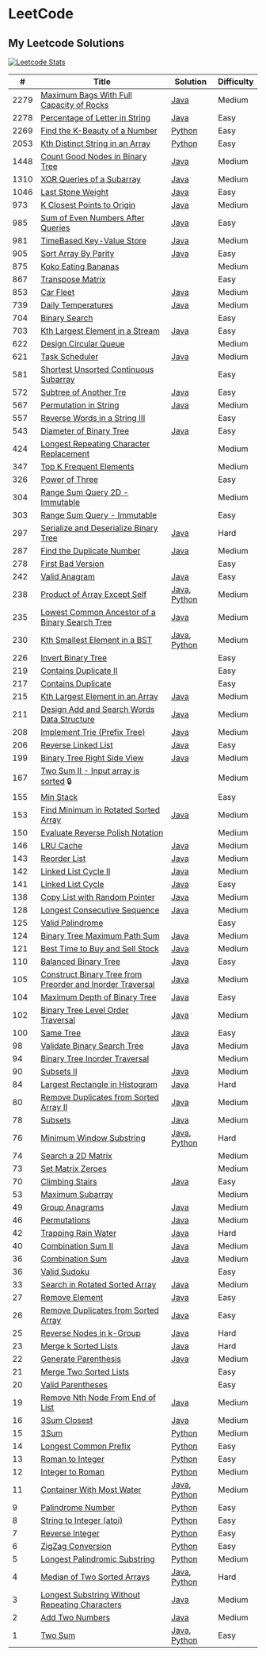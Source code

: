 # LeetCode

## My Leetcode Solutions

[![Leetcode Stats](https://leetcard.jacoblin.cool/llyram?extension=heatmap&border=0&radius=10)](https://leetcode.com/llyram)

|#|Title| Solution| Difficulty |
| ---- | ---- | ---- | ---- |
| 2279 | [Maximum Bags With Full Capacity of Rocks](https://leetcode.com/problems/maximum-bags-with-full-capacity-of-rocks/)|[Java](algorithms/java/maximumBagsWithFullCapacityOfRocks.java)| Medium     |
| 2278 | [Percentage of Letter in String](https://leetcode.com/problems/percentage-of-letter-in-string/)|[Java](algorithms/java/percentageOfLetterInString.java)| Easy       |
| 2269 | [Find the K-Beauty of a Number](https://leetcode.com/problems/find-the-k-beauty-of-a-number/)| [Python](algorithms/python/findKthBeautyOfANumber.py) | Easy |
| 2053 | [Kth Distinct String in an Array](https://leetcode.com/problems/kth-distinct-string-in-an-array/)|[Python](algorithms/python/kthDistinctStringInAnArray.py)| Easy       |
| 1448 | [Count Good Nodes in Binary Tree](https://leetcode.com/problems/count-good-nodes-in-binary-tree/) | [Java](algorithms/java/countGoodNodesinBinaryTree.java) | Medium |
| 1310 | [XOR Queries of a Subarray](https://leetcode.com/problems/xor-queries-of-a-subarray/)|[Java](algorithms/java/xorQueriesOfASubArray.java)| Medium     |
| 1046 | [Last Stone Weight](https://leetcode.com/problems/last-stone-weight/)| [Java](algorithms/java/lastStoneWeight.java) | Easy |
| 973  | [K Closest Points to Origin](https://leetcode.com/problems/k-closest-points-to-origin/)| [Java](algorithms/java/kClosestPointsToOrigin.java) | Medium |
| 985  | [Sum of Even Numbers After Queries](https://leetcode.com/problems/sum-of-even-numbers-after-queries/)| [Java](algorithms/java/sumOfEvenNumbersAfterQueries.java)| Easy       |
| 981  | [TimeBased Key-Value Store](https://leetcode.com/problems/time-based-key-value-store/)| [Java](algorithms/java/timeBasedKeyValueStore.java) | Medium |
| 905  | [Sort Array By Parity](https://leetcode.com/problems/sort-array-by-parity/)|[Java](algorithms/java/sortArrayByParity.java)| Easy       |
| 875  | [Koko Eating Bananas](https://leetcode.com/problems/koko-eating-bananas/)|| Medium     |
| 867  | [Transpose Matrix](https://leetcode.com/problems/transpose-matrix/)|| Easy       |
| 853  | [Car Fleet](https://leetcode.com/problems/car-fleet/)|[Java](algorithms/java/carFleet.java)|Medium|
| 739  | [Daily Temperatures](https://leetcode.com/problems/daily-temperatures/)|[Java](algorithms/java/dailyTemperatures.java)|Medium|
| 704  | [Binary Search](https://leetcode.com/problems/binary-search/)|| Easy       |
| 703  | [Kth Largest Element in a Stream](https://leetcode.com/problems/kth-largest-element-in-a-stream/)| [Java](algorithms/java/kthLargestElementInAStream.java) | Easy |
| 622  | [Design Circular Queue](https://leetcode.com/problems/design-circular-queue/)|| Medium     |
| 621  | [Task Scheduler](https://leetcode.com/problems/task-scheduler/) |[Java](algorithms/java/taskScheduler.java) | Medium |
| 581  | [Shortest Unsorted Continuous Subarray](https://leetcode.com/problems/shortest-unsorted-continuous-subarray/)|| Easy       |
| 572  | [Subtree of Another Tre](https://leetcode.com/problems/subtree-of-another-tree/) | [Java](algorithms/java/subtreeOfAnotherTree.java) | Easy |
| 567  | [Permutation in String](https://leetcode.com/problems/permutation-in-string/) | [Java](algorithms/java/permutationInString.java) | Medium |
| 557  | [Reverse Words in a String III](https://leetcode.com/problems/reverse-words-in-a-string-iii/)|| Easy       |
| 543  | [Diameter of Binary Tree](https://leetcode.com/problems/diameter-of-binary-tree/)| [Java](algorithms/java/DiameterOfBinaryTree.java)| Easy       |
| 424  | [Longest Repeating Character Replacement](https://leetcode.com/problems/longest-repeating-character-replacement/)|| Medium     |
| 347  | [Top K Frequent Elements](https://leetcode.com/problems/top-k-frequent-elements/)|| Medium     |
| 326  | [Power of Three](https://leetcode.com/problems/power-of-three/)|| Easy       |
| 304  | [Range Sum Query 2D - Immutable](https://leetcode.com/problems/range-sum-query-2d-immutable/)|| Medium|
| 303  | [Range Sum Query - Immutable](https://leetcode.com/problems/range-sum-query-immutable/)|| Easy       |
| 297  | [Serialize and Deserialize Binary Tree](https://leetcode.com/problems/serialize-and-deserialize-binary-tree/) | [Java](algorithms/java/serializeAndDeserializeBinaryTree.java) | Hard |
| 287  | [Find the Duplicate Number](https://leetcode.com/problems/find-the-duplicate-number/) | [Java](algorithms/java/findTheDuplicateNumber.java) | Medium |
| 278  | [First Bad Version](https://leetcode.com/problems/first-bad-version/)|| Easy       |
| 242  | [Valid Anagram](https://leetcode.com/problems/valid-anagram/)|[Java](algorithms/java/validAnagram.java)| Easy       |
| 238  | [Product of Array Except Self](https://leetcode.com/problems/product-of-array-except-self/)| [Java](algorithms/java/productOfArrayExceptSelf.java), [Python](algorithms/python/productOfArrayExceptSelf.py)| Medium     |
| 235  | [Lowest Common Ancestor of a Binary Search Tree](https://leetcode.com/problems/lowest-common-ancestor-of-a-binary-search-tree/) | [Java](algorithms/java/lowestCommonAncestorOfABinarySearchTree.java) | Medium |
| 230  | [Kth Smallest Element in a BST](https://leetcode.com/problems/kth-smallest-element-in-a-bst/)| [Java](algorithms/java/kthSmallestElementInABST.java), [Python](algorithms/python/kthSmallestElementInABST.py)| Medium     |
| 226  | [Invert Binary Tree](https://leetcode.com/problems/invert-binary-tree/)|| Easy       |
| 219  | [Contains Duplicate II](https://leetcode.com/problems/contains-duplicate-ii/)|| Easy       |
| 217  | [Contains Duplicate](https://leetcode.com/problems/contains-duplicate/)|| Easy       |
| 215  | [Kth Largest Element in an Array](https://leetcode.com/problems/kth-largest-element-in-an-array/) | [Java](algorithms/java/kthLargestElementInAnArray.java) | Medium |
| 211  | [Design Add and Search Words Data Structure](https://leetcode.com/problems/design-add-and-search-words-data-structure/)| [Java](algorithms/java/designAddAndSearchWordsDataStructure.java)| Medium |
| 208  | [Implement Trie (Prefix Tree)](https://leetcode.com/problems/implement-trie-prefix-tree/) | [Java](algorithms/java/implementTrie.java)| Medium |
| 206  | [Reverse Linked List](https://leetcode.com/problems/reverse-linked-list/)| [Java](algorithms/java/reverseLinkedList.java) | Easy       |
| 199  | [Binary Tree Right Side View](https://leetcode.com/problems/binary-tree-right-side-view/) | [Java](algorithms/java/binaryTreeRightSideView.java) | Medium |
| 167  | [Two Sum II - Input array is sorted](https://leetcode.com/problems/two-sum-ii-input-array-is-sorted/) 🔒|| Medium     |
| 155  | [Min Stack](https://leetcode.com/problems/min-stack/)|| Easy       |
| 153  | [Find Minimum in Rotated Sorted Array](https://leetcode.com/problems/find-minimum-in-rotated-sorted-array/)| [Java](algorithms/java/findMinimumInRotatedSortedArray.java) | Medium |
| 150  | [Evaluate Reverse Polish Notation](https://leetcode.com/problems/evaluate-reverse-polish-notation/)|| Medium     |
| 146  | [LRU Cache](https://leetcode.com/problems/lru-cache/) | [Java](algorithms/java/LRUCache.java) | Medium |
| 143  | [Reorder List](https://leetcode.com/problems/reorder-list/)|[Java](algorithms/java/reorderList.java)|Medium|
| 142  | [Linked List Cycle II](https://leetcode.com/problems/linked-list-cycle-ii/) |[Java](algorithms/java/linkedListCycleII.java)| Medium |
| 141  | [Linked List Cycle](https://leetcode.com/problems/linked-list-cycle/)|[Java](algorithms/java/linkedListCycle.java)|Easy|
| 138  | [Copy List with Random Pointer](https://leetcode.com/problems/copy-list-with-random-pointer/)| [Java](algorithms/java/copyListWithRandomPointer.java) | Medium |
| 128  | [Longest Consecutive Sequence](https://leetcode.com/problems/longest-consecutive-sequence/)| [Java](algorithms/java/longestConsecutiveSequence.java)| Medium     |
| 125  | [Valid Palindrome](https://leetcode.com/problems/valid-palindrome/)|| Easy       |
| 124  | [Binary Tree Maximum Path Sum](https://leetcode.com/problems/binary-tree-maximum-path-sum/) | [Java](algorithms/java/binaryTreeMaximumPathSum.java) | Medium |
| 121  | [Best Time to Buy and Sell Stock](https://leetcode.com/problems/best-time-to-buy-and-sell-stock/)| [Java](algorithms/java/bestTimeToBuyAndSellStock.java)| Medium     |
| 110  | [Balanced Binary Tree](https://leetcode.com/problems/balanced-binary-tree/) | [Java](algorithms/java/balancedBinaryTree.java) | Easy |
| 105  | [Construct Binary Tree from Preorder and Inorder Traversal](https://leetcode.com/problems/construct-binary-tree-from-preorder-and-inorder-traversal/)| [Java](algorithms/java/constructBinaryTreeFromPreorderAndInorderTraversal.java) | Medium |
| 104  | [Maximum Depth of Binary Tree](https://leetcode.com/problems/maximum-depth-of-binary-tree/)| [Java](algorithms/java/MaximumDepthOfBinaryTree.java)| Easy       |
| 102  | [Binary Tree Level Order Traversal](https://leetcode.com/problems/binary-tree-level-order-traversal/) | [Java](algorithms/java/binaryTreeLevelOrderTraversal.java) | Medium |
| 100  | [Same Tree](https://leetcode.com/problems/same-tree/) | [Java](algorithms/java/sameTree.java) | Easy |
| 98   | [Validate Binary Search Tree](https://leetcode.com/problems/validate-binary-search-tree/)|[Java](algorithms/java/validateBinarySearchTree.java)| Medium     |
| 94   | [Binary Tree Inorder Traversal](https://leetcode.com/problems/binary-tree-inorder-traversal/)|| Medium     |
| 90   | [Subsets II](https://leetcode.com/problems/subsets-ii/)| [Java](algorithms/java/subsetsII.java)| Medium |
| 84   | [Largest Rectangle in Histogram](https://leetcode.com/problems/largest-rectangle-in-histogram/) | [Java](algorithms/java/largestRectangleInHistogram.java) | Hard |
| 80   | [Remove Duplicates from Sorted Array II](https://leetcode.com/problems/remove-duplicates-from-sorted-array-ii/)|[Java](algorithms/java/removeDuplicatesFromSortedArrayII.java)|Medium|
| 78   | [Subsets](https://leetcode.com/problems/subsets/) |[Java](algorithms/java/subsets.java)| Medium |
| 76   | [Minimum Window Substring](https://leetcode.com/problems/minimum-window-substring/) | [Java](algorithms/java/minimumWindowSubstring.java), [Python](algorithms/python/minimumWindowSubstring.py) | Hard |
| 74   | [Search a 2D Matrix](https://leetcode.com/problems/search-a-2d-matrix/)|| Medium     |
| 73   | [Set Matrix Zeroes](https://leetcode.com/problems/set-matrix-zeroes/)|| Medium     |
| 70   | [Climbing Stairs](https://leetcode.com/problems/climbing-stairs/) | [Java](algorithms/java/climbingStairs.java) | Easy |
| 53   | [Maximum Subarray](https://leetcode.com/problems/maximum-subarray/)|| Medium     |
| 49   | [Group Anagrams](https://leetcode.com/problems/anagrams/)|[Java](/home/maryll/Projects/leetcode/algorithms/java/groupAnagrams.java)| Medium     |
| 46   | [Permutations](https://leetcode.com/problems/permutations/) | [Java](algorithms/java/permutations.java) | Medium |
| 42   | [Trapping Rain Water](https://leetcode.com/problems/trapping-rain-water/)|[Java](algorithms/java/trappingRainWater.java)| Hard       |
| 40   | [Combination Sum II](https://leetcode.com/problems/combination-sum-ii/) | [Java](algorithms/java/combinationSumII.java) | Medium |
| 36   | [Combination Sum](https://leetcode.com/problems/combination-sum/) | [Java](algorithms/java/combinationSum.java) | Medium |
| 36   | [Valid Sudoku](https://leetcode.com/problems/valid-sudoku/)|| Easy       |
| 33   | [Search in Rotated Sorted Array](https://leetcode.com/problems/search-in-rotated-sorted-array/) | [Java](algorithms/java/searchInRotatedSortedArray.java) | Medium |
| 27   | [Remove Element](https://leetcode.com/problems/remove-element/) | [Java](algorithms/java/removeElement.java) | Easy |
| 26   | [Remove Duplicates from Sorted Array](https://leetcode.com/problems/remove-duplicates-from-sorted-array/)|[Java](algorithms/java/removeDuplicatesFromSortedArray.java)| Easy
| 25   | [Reverse Nodes in k-Group](https://leetcode.com/problems/reverse-nodes-in-k-group/) | [Java](algorithms/java/reverseNodesInKGroup.java) | Hard |
| 23   | [Merge k Sorted Lists](https://leetcode.com/problems/merge-k-sorted-lists/) | [Java](algorithms/java/mergeKSortedLists.java) | Hard |
| 22   | [Generate Parenthesis](https://leetcode.com/problems/generate-parentheses/) | [Java](algorithms/java/generateParenthesis.java) | Medium |
| 21   | [Merge Two Sorted Lists](https://leetcode.com/problems/merge-two-sorted-lists/)|| Easy       |
| 20   | [Valid Parentheses](https://leetcode.com/problems/valid-parentheses/)|| Easy       |
| 19   | [Remove Nth Node From End of List](https://leetcode.com/problems/remove-nth-node-from-end-of-list/)|[Java](algorithms/java/removeNthNodeFromEndOfList.java)|Medium|
| 16   | [3Sum Closest](https://leetcode.com/problems/3sum-closest/)|[Java](algorithms/java/3SumClosest.java)| Medium     |
| 15   | [3Sum](https://leetcode.com/problems/3sum/)|[Python](algorithms/python/3Sum.py)| Medium     |
| 14   | [Longest Common Prefix](https://leetcode.com/problems/longest-common-prefix/)|[Python](algorithms/python/longestCommonPrefix.py)| Easy       |
| 13   | [Roman to Integer](https://leetcode.com/problems/roman-to-integer/)|[Python](algorithms/python/RomanToInteger.py)| Easy       |
| 12   | [Integer to Roman](https://leetcode.com/problems/integer-to-roman/)|[Python](algorithms/python/integerToRoman.py)| Medium     |
| 11   | [Container With Most Water](https://leetcode.com/problems/container-with-most-water/)|[Java](algorithms/java/containerWithMostWater.java), [Python](algorithms/python/containerWithMostWater.py)| Medium     |
| 9    | [Palindrome Number](https://leetcode.com/problems/palindrome-number/)| [Python](algorithms/python/palindromeNumber.py)| Easy       |
| 8    | [String to Integer (atoi)](https://leetcode.com/problems/string-to-integer-atoi/)|[Python](algorithms/python/stringToInteger.py)| Easy       |
| 7    | [Reverse Integer](https://leetcode.com/problems/reverse-integer/)|[Python](algorithms/python/reverseInteger.py)| Easy       |
| 6    | [ZigZag Conversion](https://leetcode.com/problems/zigzag-conversion/)|[Python](algorithms/python/zigzagConversion.py)| Easy       |
| 5    | [Longest Palindromic Substring](https://leetcode.com/problems/longest-palindromic-substring/)|[Python](algorithms/python/longestPalindromicSubstring.py)| Medium     |
| 4    | [Median of Two Sorted Arrays](https://leetcode.com/problems/median-of-two-sorted-arrays/)|[Java](algorithms/java/medianOfTwoSortedArrays.java), [Python](/home/maryll/Projects/leetcode/algorithms/python/medianOfTwoSortedArrays.py)| Hard       |
| 3    | [Longest Substring Without Repeating Characters](https://leetcode.com/problems/longest-substring-without-repeating-characters/) |[Java](algorithms/java/longestSubstringWIthoutRepeatingCharacters.java)| Medium     |
| 2    | [Add Two Numbers](https://leetcode.com/problems/add-two-numbers/)| [Java](algorithms/java/addTwoNumbers.java)| Medium     |
| 1    | [Two Sum](https://leetcode.com/problems/two-sum/)| [Java](algorithms/java/twoSum.java), [Python](algorithms/python/twoSum.py) | Easy       |
